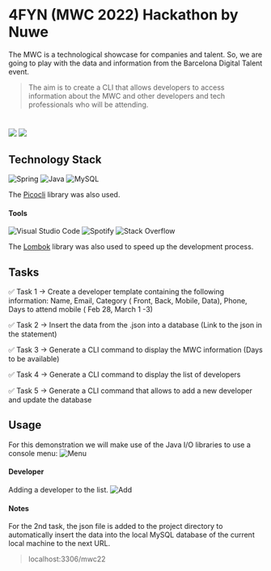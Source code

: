 
# 4FYN (MWC 2022) Hackathon by Nuwe

The MWC is a technological showcase for companies and talent. So, we are going to play with the data and information from the Barcelona Digital Talent event. 

> The aim is to create a CLI that allows developers to access information about the MWC and other developers and tech professionals who will be attending.

#
![](https://img.shields.io/github/last-commit/Bob-Lennon/Nuwe-MWC22-Back) ![](https://img.shields.io/github/followers/Bob-Lennon?style=social)

## Technology Stack
![Spring](https://img.shields.io/badge/spring-%236DB33F.svg?style=for-the-badge&logo=spring&logoColor=white) ![Java](https://img.shields.io/badge/java-%23ED8B00.svg?style=for-the-badge&logo=java&logoColor=white) ![MySQL](https://img.shields.io/badge/mysql-%2300f.svg?style=for-the-badge&logo=mysql&logoColor=white)

The [Picocli](https://github.com/remkop/picocli) library was also used.

#### Tools
![Visual Studio Code](https://img.shields.io/badge/Visual%20Studio%20Code-0078d7.svg?style=for-the-badge&logo=visual-studio-code&logoColor=white) ![Spotify](https://img.shields.io/badge/Spotify-1ED760?style=for-the-badge&logo=spotify&logoColor=white) ![Stack Overflow](https://img.shields.io/badge/-Stackoverflow-FE7A16?style=for-the-badge&logo=stack-overflow&logoColor=white)

The [Lombok](https://projectlombok.org/) library was also used to speed up the development process.

## Tasks
✅ Task 1 → Create a developer template containing the following information: Name, Email, Category ( Front, Back, Mobile, Data), Phone, Days to attend mobile ( Feb 28, March 1 -3)

✅ Task 2 → Insert the data from the .json into a database (Link to the json in the statement)

✅ Task 3 → Generate a CLI command to display the MWC information (Days to be available)

✅ Task 4 → Generate a CLI command to display the list of developers

✅ Task 5 → Generate a CLI command that allows to add a new developer and update the database

## Usage
For this demonstration we will make use of the Java I/O libraries to use a console menu:
![Menu](https://i.imgur.com/TNcSllk.png)

#### Developer
Adding a developer to the list.
![Add](https://imgur.com/f8aWand.png)

#### Notes
For the 2nd task, the json file is added to the project directory to automatically insert the data into the local MySQL database of the current local machine to the next URL.

> localhost:3306/mwc22
